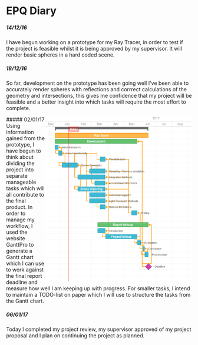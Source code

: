 # EPQ Diary

##### 14/12/16
I have begun working on a prototype for my Ray Tracer, in order to test if the project is feasible whilst it is being approved by my supervisor. It will render basic spheres in a hard coded scene.

##### 18/12/16
So far, development on the prototype has been going well I've been able to accurately render spheres with reflections and corrrect calculations of the geometry and intersections, this gives me confidence that my project will be feasible and a better insight into which tasks will require the most effort to complete.

<img src="progress/ganttchart.png" alt="Gantt Chart" height="450" align="right"/>
##### 02/01/17
Using information gained from the prototype, I have begun to think about dividing the project into separate manageable tasks which will all contribute to the final product. In order to manage my workflow, I used the website GanttPro to generate a Gantt chart which I can use to work against the final report deadline and measure how well I am keeping up with progress. For smaller tasks, I intend to maintain a TODO-list on paper which I will use to structure the tasks from the Gantt chart.

##### 06/01/17
Today I completed my project review, my supervisor approved of my project proposal and I plan on continuing the project as planned.
